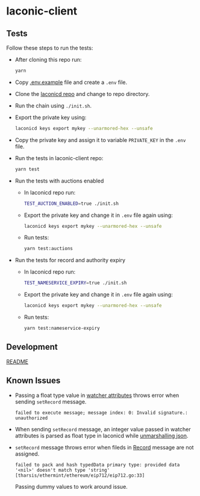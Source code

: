 # laconic-client

## Tests

Follow these steps to run the tests:

- After cloning this repo run:

  ```bash
  yarn
  ```

- Copy [.env.example](./.env.example) file and create a `.env` file.

- Clone the [laconicd repo](https://github.com/cerc-io/laconicd) and change to repo directory.

- Run the chain using `./init.sh`.

- Export the private key using:

  ```bash
  laconicd keys export mykey --unarmored-hex --unsafe
  ```

- Copy the private key and assign it to variable `PRIVATE_KEY` in the `.env` file.

- Run the tests in laconic-client repo:

  ```bash
  yarn test
  ```

- Run the tests with auctions enabled

  - In laconicd repo run:

    ```bash
    TEST_AUCTION_ENABLED=true ./init.sh
    ```

  - Export the private key and change it in `.env` file again using:

    ```bash
    laconicd keys export mykey --unarmored-hex --unsafe
    ```

  - Run tests:

    ```bash
    yarn test:auctions
    ```

- Run the tests for record and authority expiry

  - In laconicd repo run:

    ```bash
    TEST_NAMESERVICE_EXPIRY=true ./init.sh
    ```

  - Export the private key and change it in `.env` file again using:

    ```bash
    laconicd keys export mykey --unarmored-hex --unsafe
    ```

  - Run tests:

    ```bash
    yarn test:nameservice-expiry
    ```

## Development

[README](./DEVELOPMENT.md)

## Known Issues

- Passing a float type value in [watcher attributes](./src/testing/data/watcher.yml) throws error when sending `setRecord` message.
  ```
  failed to execute message; message index: 0: Invalid signature.: unauthorized
  ```

- When sending `setRecord` message, an integer value passed in watcher attributes is parsed as float type in laconicd while [unmarshalling json](https://pkg.go.dev/encoding/json#Unmarshal).

- `setRecord` message throws error when fileds in [Record](./src/types.ts) message are not assigned.
  ```
  failed to pack and hash typedData primary type: provided data '<nil>' doesn't match type 'string' [tharsis/ethermint/ethereum/eip712/eip712.go:33]
  ```
  Passing dummy values to work around issue.
